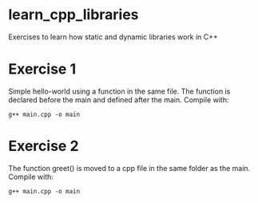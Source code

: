 # learn_cpp_libraries
Exercises to learn how static and dynamic libraries work in C++

# Exercise 1
Simple hello-world using a function in the same file.
The function is declared before the main and defined after the main.
Compile with:
```
g++ main.cpp -o main
```

# Exercise 2
The function greet() is moved to a cpp file in the same folder as the main.
Compile with:
```
g++ main.cpp -o main
```

